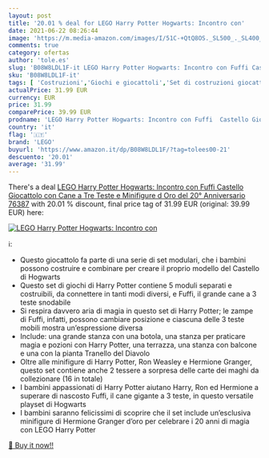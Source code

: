 ```yaml
---
layout: post
title: '20.01 % deal for LEGO Harry Potter Hogwarts: Incontro con'
date: 2021-06-22 08:26:44
image: 'https://m.media-amazon.com/images/I/51C-+QtQ8OS._SL500_._SL400_.jpg'
comments: true
category: ofertas
author: 'tole.es'
slug: 'B08W8LDL1F-it LEGO Harry Potter Hogwarts: Incontro con Fuffi Castello...'
sku: 'B08W8LDL1F-it'
tags: [ 'Costruzioni','Giochi e giocattoli','Set di costruzioni giocattolo','lego', ]
actualPrice: 31.99 EUR
currency: EUR
price: 31.99
comparePrice: 39.99 EUR
prodname: 'LEGO Harry Potter Hogwarts: Incontro con Fuffi  Castello Giocattolo con Cane a Tre Teste e Minifigure d Oro del 20° Anniversario  76387'
country: 'it'
flag: '🇮🇹'
brand: 'LEGO'
buyurl: 'https://www.amazon.it/dp/B08W8LDL1F/?tag=tolees00-21'
descuento: '20.01'
average: '31.99'
---
```


There's a deal [LEGO Harry Potter Hogwarts: Incontro con Fuffi  Castello Giocattolo con Cane a Tre Teste e Minifigure d Oro del 20° Anniversario  76387](https://www.amazon.it/dp/B08W8LDL1F/?tag=tolees00-21)  with  20.01 % discount, final price tag of  31.99 EUR (original: 39.99 EUR) here:

[![LEGO Harry Potter Hogwarts: Incontro con](https://m.media-amazon.com/images/I/51C-+QtQ8OS._SL500_._SL400_.jpg)](https://www.amazon.it/dp/B08W8LDL1F/?tag=tolees00-21)

ℹ️:

- Questo giocattolo fa parte di una serie di set modulari, che i bambini possono costruire e combinare per creare il proprio modello del Castello di Hogwarts
- Questo set di giochi di Harry Potter contiene 5 moduli separati e costruibili, da connettere in tanti modi diversi, e Fuffi, il grande cane a 3 teste snodabile
- Si respira davvero aria di magia in questo set di Harry Potter; le zampe di Fuffi, infatti, possono cambiare posizione e ciascuna delle 3 teste mobili mostra un’espressione diversa
- Include: una grande stanza con una botola, una stanza per praticare magia e pozioni con Harry Potter, una terrazza, una stanza con balcone e una con la pianta Tranello del Diavolo
- Oltre alle minifigure di Harry Potter, Ron Weasley e Hermione Granger, questo set contiene anche 2 tessere a sorpresa delle carte dei maghi da collezionare (16 in totale)
- I bambini appassionati di Harry Potter aiutano Harry, Ron ed Hermione a superare di nascosto Fuffi, il cane gigante a 3 teste, in questo versatile playset di Hogwarts
- I bambini saranno felicissimi di scoprire che il set include un’esclusiva minifigure di Hermione Granger d’oro per celebrare i 20 anni di magia con LEGO Harry Potter

[🛒 Buy it now!!](https://www.amazon.it/dp/B08W8LDL1F/?tag=tolees00-21)
